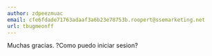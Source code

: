 ```yaml
---
author: zdpeezmuac
email: cfe6fdade71763adaaf3a6b23e78753b.roopert@ssemarketing.net
url: tbugmeonff
---
```


Muchas gracias. ?Como puedo iniciar sesion?